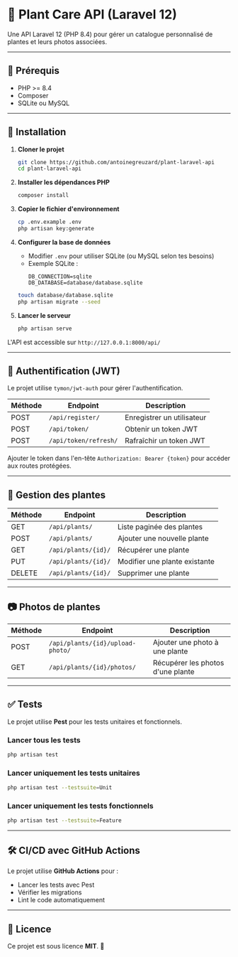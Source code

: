 # 🚀 Plant Care API (Laravel 12)

Une API Laravel 12 (PHP 8.4) pour gérer un catalogue personnalisé de plantes et leurs photos associées.

---

## 📆 Prérequis

- PHP >= 8.4
- Composer
- SQLite ou MySQL

---

## 📆 Installation

1. **Cloner le projet**
   ```bash
   git clone https://github.com/antoinegreuzard/plant-laravel-api
   cd plant-laravel-api
   ```

2. **Installer les dépendances PHP**
   ```bash
   composer install
   ```

3. **Copier le fichier d'environnement**
   ```bash
   cp .env.example .env
   php artisan key:generate
   ```

4. **Configurer la base de données**
    - Modifier `.env` pour utiliser SQLite (ou MySQL selon tes besoins)
    - Exemple SQLite :
      ```dotenv
      DB_CONNECTION=sqlite
      DB_DATABASE=database/database.sqlite
      ```

   ```bash
   touch database/database.sqlite
   php artisan migrate --seed
   ```

5. **Lancer le serveur**
   ```bash
   php artisan serve
   ```

L'API est accessible sur `http://127.0.0.1:8000/api/`

---

## 📢 Authentification (JWT)

Le projet utilise `tymon/jwt-auth` pour gérer l'authentification.

| Méthode | Endpoint              | Description                |
|---------|-----------------------|----------------------------|
| POST    | `/api/register/`      | Enregistrer un utilisateur |
| POST    | `/api/token/`         | Obtenir un token JWT       |
| POST    | `/api/token/refresh/` | Rafraîchir un token JWT    |

Ajouter le token dans l'en-tête `Authorization: Bearer {token}` pour accéder aux routes protégées.

---

## 🌿 Gestion des plantes

| Méthode | Endpoint            | Description                   |
|---------|---------------------|-------------------------------|
| GET     | `/api/plants/`      | Liste paginée des plantes     |
| POST    | `/api/plants/`      | Ajouter une nouvelle plante   |
| GET     | `/api/plants/{id}/` | Récupérer une plante          |
| PUT     | `/api/plants/{id}/` | Modifier une plante existante |
| DELETE  | `/api/plants/{id}/` | Supprimer une plante          |

---

## 📷 Photos de plantes

| Méthode | Endpoint                         | Description                       |
|---------|----------------------------------|-----------------------------------|
| POST    | `/api/plants/{id}/upload-photo/` | Ajouter une photo à une plante    |
| GET     | `/api/plants/{id}/photos/`       | Récupérer les photos d'une plante |

---

## ✅ Tests

Le projet utilise **Pest** pour les tests unitaires et fonctionnels.

### Lancer tous les tests

```bash
php artisan test
```

### Lancer uniquement les tests unitaires

```bash
php artisan test --testsuite=Unit
```

### Lancer uniquement les tests fonctionnels

```bash
php artisan test --testsuite=Feature
```

---

## 🛠 CI/CD avec GitHub Actions

Le projet utilise **GitHub Actions** pour :

- Lancer les tests avec Pest
- Vérifier les migrations
- Lint le code automatiquement

---

## 📜 Licence

Ce projet est sous licence **MIT**. 📄
